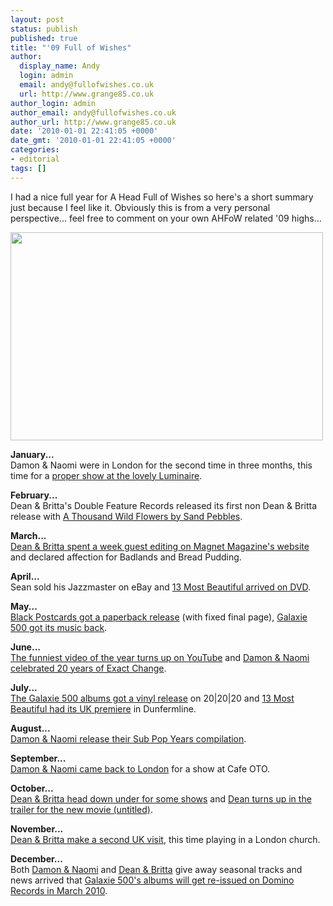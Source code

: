 ```yaml
---
layout: post
status: publish
published: true
title: "'09 Full of Wishes"
author:
  display_name: Andy
  login: admin
  email: andy@fullofwishes.co.uk
  url: http://www.grange85.co.uk
author_login: admin
author_email: andy@fullofwishes.co.uk
author_url: http://www.grange85.co.uk
date: '2010-01-01 22:41:05 +0000'
date_gmt: '2010-01-01 22:41:05 +0000'
categories:
- editorial
tags: []
---
```

<p>I had a nice full year for A Head Full of Wishes so here's a short summary just because I feel like it. Obviously this is from a very personal perspective... feel free to comment on your own AHFoW related '09 highs...</p>
<p><a href="http://www.flickr.com/photos/minimum/122429782/"><img alt="" src="http://farm1.static.flickr.com/38/122429782_4ec8a2b281.jpg" title="Galaxie 500" class="aligncenter" width="500" height="333" /></a></p>
<p><strong>January...</strong><br/>Damon & Naomi were in London for the second time in three months, this time for a <a href="/2009/01/16/review-damon-naomi-in-london-2/">proper show at the lovely Luminaire</a>.</p>
<p><strong>February...</strong><br/>Dean & Britta's Double Feature Records released its first non Dean & Britta release with <a href="/2009/02/24/sand-pebbles-album-out-now/">A Thousand Wild Flowers by Sand Pebbles</a>.</p>
<p><strong>March...</strong><br/><a href="/2009/03/09/wrapping-up-dean-brittas-week-guest-editing-magnetmagazinecom/">Dean & Britta spent a week guest editing on Magnet Magazine's website</a> and declared affection for Badlands and Bread Pudding.</p>
<p><strong>April...</strong><br/>Sean sold his Jazzmaster on eBay and <a href="/2009/03/27/13-most-beautiful-dvd-available-now/">13 Most Beautiful arrived on DVD</a>.</p>
<p><strong>May...</strong><br/><a href="/2009/02/13/black-postcards-in-paperback/">Black Postcards got a paperback release</a> (with fixed final page), <a href="/2009/05/04/galaxie-500-gets-its-music-back/">Galaxie 500 got its music back</a>. </p>
<p><strong>June...</strong><br/><a href="/2009/06/05/video-start-jamming-dammit-dean-reads-a-concerned-fans-letter-to-luna/">The funniest video of the year turns up on YouTube</a> and <a href="/2009/06/22/damon-naomi-celebrate-20-years-of-exact-change/">Damon & Naomi celebrated 20 years of Exact Change</a>.</p>
<p><strong>July...</strong><br/><a href="/2009/06/30/more-details-on-the-galaxie-500-vinyl-reissues/">The Galaxie 500 albums got a vinyl release</a> on 20|20|20 and <a href="/2009/07/09/13-most-beautiful-at-the-carnegie-hall-in-dunfermline/">13 Most Beautiful had its UK premiere</a> in Dunfermline.</p>
<p><strong>August...</strong><br/><a href="/2009/08/31/damon-naomi-open-the-sub-pop-years-digital-store/">Damon & Naomi release their Sub Pop Years compilation</a>.</p>
<p><strong>September...</strong><br/><a href="/2009/09/05/review-damon-naomi-cafe-oto-london/">Damon & Naomi came back to London</a> for a show at Cafe OTO.</p>
<p><strong>October...</strong><br/><a href="/2009/10/14/dean-britta-in-melbourne/">Dean & Britta head down under for some shows</a> and <a href="/2009/10/22/dean-wareham-in-untitled/">Dean turns up in the trailer for the new movie (untitled)</a>.</p>
<p><strong>November...</strong><br/><a href="/2009/11/19/review-dean-britta-st-giles-in-the-fields-london/">Dean & Britta make a second UK visit</a>, this time playing in a London church.</p>
<p><strong>December...</strong><br/>Both <a href="/2009/12/09/damon-naomi-update-and-a-christmas-present/">Damon & Naomi</a> and <a href="/2009/12/07/a-christmas-pressie-from-dean-britta/">Dean & Britta</a> give away seasonal tracks and news arrived that <a href="/2009/12/14/galaxie-500-albums-to-be-reissued-in-march-2010/">Galaxie 500's albums will get re-issued on Domino Records in March 2010</a>.</p>
